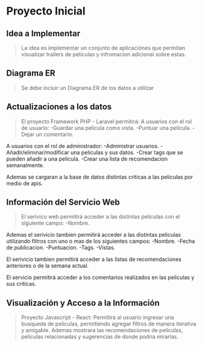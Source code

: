 # Proyecto Inicial

## Idea a Implementar

> La idea es implementar un conjunto de aplicaciónes que permitan visualizar trailers de peliculas
	y infromacion adicional sobre estas.

## Diagrama ER

> Se debe incluir un Diagrama ER de los datos a utilizar

## Actualizaciones a los datos

> El proyecto Framework PHP - Laravel permitirá:
A usuarios con el rol de usuario:
-Guardar una pelicula como vista.
-Puntuar una pelicula.
-Dejar un comentario.

A usuarios con el rol de administrador:
-Administrar usuarios.
-Añadir/eliminar/modificar una peliculas y sus datos.
-Crear tags que se pueden añadir a una pelicula.
-Crear una lista de recomendacion semanalmente.

Ademas se cargaran a la base de datos distintas criticas a las peliculas por medio de apis.

## Información del Servicio Web

> El serivico web permitirá acceder a las distintas peliculas con el siguiente campo:
-Nombre.


Ademas el serivicio tambien permitirá acceder a las distintas peliculas utilizando filtros con uno o mas de los siguientes campos:
-Nombre.
-Fecha de publicacion.
-Puntuacion.
-Tags.
-Vistas.

El serivicio tambien permitirá acceder a las listas de recomendaciones anteriores o de la semana actual.
	
El servicio permitirá acceder a los comentarios realizados en las peliculas y sus criticas.



## Visualización y Acceso a la Información

> Proyecto Javascript - React:
	Permitira al usuario ingresar una busqueda de peliculas, permitiendo agregar filtros de manera iterativa y amigable.
	Ademas mostrara las recomendaciones de peliculas, peliculas relacionadas y sugerencias de donde podria mirarlas.
